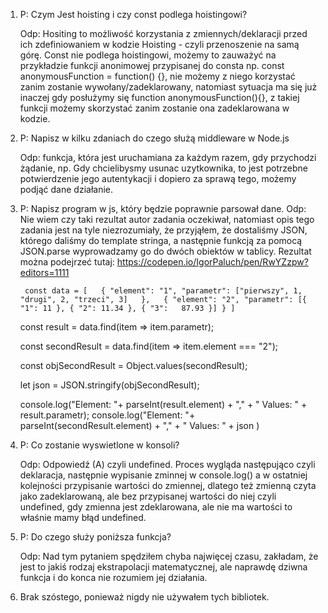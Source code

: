 1.  
    P: Czym Jest hoisting i czy const podlega hoistingowi?

    Odp: Hositing to możliwość korzystania z zmiennych/deklaracji przed ich zdefiniowaniem w kodzie Hoisting - czyli przenoszenie na samą górę. Const nie podlega hoistingowi, możemy to zauważyć na przykładzie funkcji anonimowej przypisanej do consta np. const anonymousFunction = function() {}, nie możemy z niego korzystać zanim zostanie wywołany/zadeklarowany, natomiast sytuacja ma się już inaczej gdy posłużymy się function anonymousFunction(){}, z takiej funkcji możemy skorzystać zanim zostanie ona zadeklarowana w kodzie.
2. 
    P: Napisz w kilku zdaniach do czego służą middleware w Node.js

    Odp: funkcja, która jest uruchamiana za każdym razem, gdy przychodzi żądanie, np. Gdy chcielibysmy usunac uzytkownika, to jest potrzebne potwierdzenie jego autentykacji i dopiero za sprawą tego, możemy podjąć dane działanie.
3.  
    P: Napisz program w js, który będzie poprawnie parsował dane.
        Odp: Nie wiem czy taki rezultat autor zadania oczekiwał, natomiast opis tego zadania jest na tyle niezrozumiały, że przyjąłem, że dostaliśmy JSON, którego daliśmy do template stringa, a następnie funkcją za pomocą JSON.parse wyprowadzamy go do dwóch obiektów w tablicy. Rezultat można podejrzeć tutaj: https://codepen.io/IgorPaluch/pen/RwYZzpw?editors=1111

        const data = [   { "element": "1", "parametr": ["pierwszy", 1, "drugi", 2, "trzeci", 3]   },   { "element": "2", "parametr": [{ "1": 11 }, { "2": 11.34 }, { "3":   87.93 }] } ]

    const result = data.find(item => item.parametr);

    const secondResult = data.find(item => item.element === "2");

    const objSecondResult = Object.values(secondResult);

    let json = JSON.stringify(objSecondResult);

    console.log("Element: "+ parseInt(result.element) + "," + " Values: " + result.parametr);
    console.log("Element: "+ parseInt(secondResult.element) + "," + " Values: " + json )
4.  
    P: Co zostanie wyswietlone w konsoli?

    Odp: Odpowiedź (A) czyli undefined. Proces wygląda następująco czyli deklaracja, następnie wypisanie zminnej w console.log() a w ostatniej kolejności przypisanie       wartości do zmiennej, dlatego też zmienną czyta jako zadeklarowaną, ale bez przypisanej wartości do niej czyli undefined, gdy zmienna jest zdeklarowana, ale nie ma     wartości to właśnie mamy błąd undefined.
5.  
    P: Do czego służy poniższa funkcja? 

    Odp: Nad tym pytaniem spędziłem chyba najwięcej czasu, zakładam, że jest to jakiś rodzaj ekstrapolacji matematycznej, ale naprawdę dziwna funkcja i do konca nie        rozumiem jej działania.

6. Brak szóstego, ponieważ nigdy nie używałem tych bibliotek.
